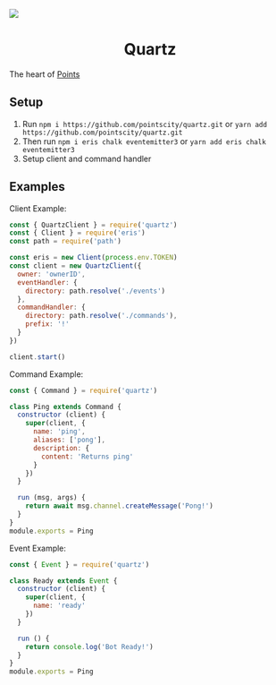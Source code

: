 ![](https://file.coffee/g5x8wAFT4.png)

<h1 align="center"><strong>Quartz</strong></h1>

The heart of [Points](https://points.city)

## Setup

 1. Run `npm i https://github.com/pointscity/quartz.git` or `yarn add https://github.com/pointscity/quartz.git`
 2. Then run `npm i eris chalk eventemitter3` or `yarn add eris chalk eventemitter3`
 4. Setup client and command handler

## Examples

Client Example:

```js
const { QuartzClient } = require('quartz')
const { Client } = require('eris')
const path = require('path')

const eris = new Client(process.env.TOKEN)
const client = new QuartzClient({
  owner: 'ownerID',
  eventHandler: {
    directory: path.resolve('./events')
  },
  commandHandler: {
    directory: path.resolve('./commands'),
    prefix: '!'
  }
})

client.start()
```

Command Example:

```js
const { Command } = require('quartz')

class Ping extends Command {
  constructor (client) {
    super(client, {
      name: 'ping',
      aliases: ['pong'],
      description: {
        content: 'Returns ping'
      }
    })
  }

  run (msg, args) {
    return await msg.channel.createMessage('Pong!')
  }
}
module.exports = Ping
```

Event Example:

```js
const { Event } = require('quartz')

class Ready extends Event {
  constructor (client) {
    super(client, {
      name: 'ready'
    })
  }

  run () {
    return console.log('Bot Ready!')
  }
}
module.exports = Ping
```
